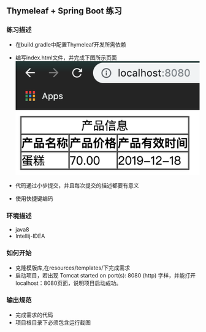 ## Thymeleaf + Spring Boot 练习

### 练习描述
- 在build.gradle中配置Thymeleaf开发所需依赖
- 编写index.html文件，并完成下图所示页面
![](reesult.png)

- 代码通过小步提交，并且每次提交的描述都要有意义
- 使用快捷键编码


### 环境描述
- java8
- Intellij-IDEA
### 如何开始
- 克隆模版库,在resources/templates/下完成需求
- 启动项目，若出现 Tomcat started on port(s): 8080 (http) 字样，并能打开localhost：8080页面，说明项目启动成功。
### 输出规范
- 完成需求的代码
- 项目根目录下必须包含运行截图